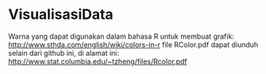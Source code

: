 # VisualisasiData
Warna yang dapat digunakan dalam bahasa R untuk membuat grafik:
http://www.sthda.com/english/wiki/colors-in-r
file RColor.pdf dapat diunduh selain dari github ini, di alamat ini: http://www.stat.columbia.edu/~tzheng/files/Rcolor.pdf
